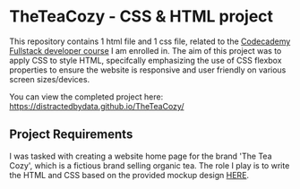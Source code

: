 # TheTeaCozy - CSS & HTML project
This repository contains 1 html file and 1 css file, related to the [Codecademy Fullstack developer course](https://www.codecademy.com/career-journey/full-stack-engineer) I am enrolled in. The aim of this project was to apply CSS to style HTML, specifcally emphasizing the use of CSS flexbox properties to ensure the website is responsive and user friendly on various screen sizes/devices. 

You can view the completed project here: https://distractedbydata.github.io/TheTeaCozy/

## Project Requirements

I was tasked with creating a website home page for the brand 'The Tea Cozy', which is a fictious brand selling organic tea. The role I play is to write the HTML and CSS based on the provided mockup design [HERE](https://content.codecademy.com/courses/freelance-1/unit-4/img-tea-cozy-redline.jpg). 

